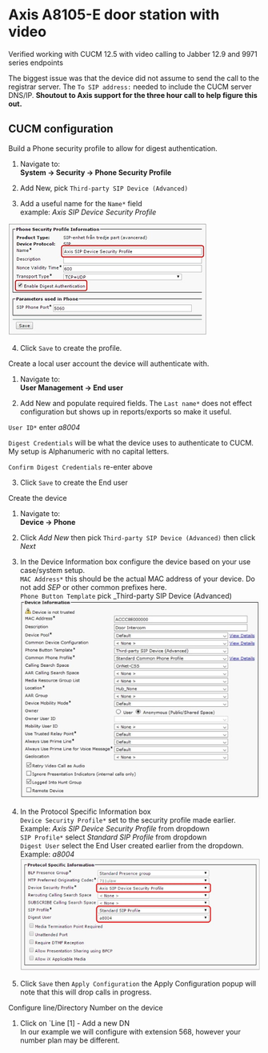 # Axis A8105-E door station with video

Verified working with CUCM 12.5 with video calling to Jabber 12.9 and 9971 series endpoints

The biggest issue was that the device did not assume to send the call to the registrar server. The `To SIP address:` needed to include the CUCM server DNS/IP. **Shoutout to Axis support for the three hour call to help figure this out.**

## CUCM configuration

Build a Phone security profile to allow for digest authentication.

1. Navigate to:  
**System -> Security -> Phone Security Profile**

2. Add New, pick `Third-party SIP Device (Advanced)`

3. Add a useful name for the `Name*` field  
example: *Axis SIP Device Security Profile*

![Profile Settings snip](/images/CUCM-SecProfile-Axis-DigestAuth.jpg)

4. Click `Save` to create the profile.


Create a local user account the device will authenticate with.

1. Navigate to:  
**User Management -> End user**

2. Add New and populate required fields. The `Last name*` does not effect configuration but shows up in reports/exports so make it useful.

`User ID*` enter *a8004*

`Digest Credentials` will be what the device uses to authenticate to CUCM. My setup is Alphanumeric with no capital letters.

`Confirm Digest Credentials` re-enter above

3. Click `Save` to create the End user

Create the device

1. Navigate to:  
**Device -> Phone**

2. Click _Add New_ then pick `Third-party SIP Device (Advanced)` then click _Next_

3. In the Device Information box configure the device based on your use case/system setup.  
 `MAC Address*` this should be the actual MAC address of your device. Do not add _SEP_ or other common prefixes here.  
 `Phone Button Template` pick _Third-party SIP Device (Advanced)   
![Device Information snip](/images/CUCM-DeviceInfo-Axis.jpg)

4. In the Protocol Specific Information box  
 `Device Security Profile*` set to the security profile made earlier. Example: *Axis SIP Device Security Profile* from dropdown  
 `SIP Profile*` select *Standard SIP Profile* from dropdown  
 `Digest User` select the End User created earlier from the dropdown. Example: *a8004*  
![Protocol Specific snip](/images/CUCM-ProtocolInfo-Axis.jpg)


5. Click `Save` then `Apply Configuration` the Apply Configuration popup will note that this will drop calls in progress.

Configure line/Directory Number on the device

1. Click on `Line [1] - Add a new DN  
In our example we will configure with extension 568, however your number plan may be different.
